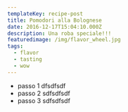 ```yaml
---
templateKey: recipe-post
title: Pomodori alla Bolognese
date: 2016-12-17T15:04:10.000Z
description: Una roba speciale!!!
featuredimage: /img/flavor_wheel.jpg
tags:
  - flavor
  - tasting
  - wow
---
```


* passo 1 dfsdfsdf 
* passo 2 sdfsdfsdf 
* passo 3 sdfsdfsdf 
